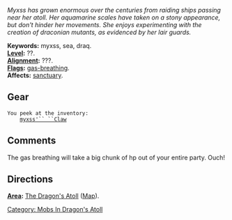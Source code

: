 *Myxss has grown enormous over the centuries from raiding ships passing
near her atoll. Her aquamarine scales have taken on a stony appearance,
but don't hinder her movements. She enjoys experimenting with the
creation of draconian mutants, as evidenced by her lair guards.*

**Keywords:** myxss, sea, draq.  
**[Level](Level "wikilink"):** ??.  
**[Alignment](Alignment "wikilink"):** ???.  
**[Flags](:Category:_Mob_Types "wikilink"):**
[gas-breathing](Breathing_Mobs "wikilink").  
**Affects:** [sanctuary](Sanctuary "wikilink").  

## Gear

`You peek at the inventory:`  
`    `[`myxss'`` ``Claw`](Myxss'_Claw "wikilink")

## Comments

The gas breathing will take a big chunk of hp out of your entire party.
Ouch!

## Directions

**[Area](:Category:_Areas "wikilink"):** [The Dragon's
Atoll](:Category:_Dragon's_Atoll "wikilink")
([Map](Dragon's_Atoll_Map "wikilink")).  

[Category: Mobs In Dragon's
Atoll](Category:_Mobs_In_Dragon's_Atoll "wikilink")

